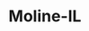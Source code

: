 ---
title: Moline-IL
slug: moline-il
f_state:
- cms/state/illinois.md
f_locations:
- cms/payday-loan/absolute-cash-inc-811.md
- cms/payday-loan/advance-america-1640.md
- cms/payday-loan/advance-america-1657.md
- cms/payday-loan/all-credit-lenders-3746.md
- cms/payday-loan/cash-loans-now-7824.md
- cms/payday-loan/check-go-9745.md
- cms/payday-loan/check-into-cash-11765.md
- cms/payday-loan/check-into-cash-11775.md
- cms/payday-loan/check-into-cash-illinois-llc-12969.md
- cms/payday-loan/king-plaza-currency-exchange-20052.md
- cms/payday-loan/king-plaza-currency-exchange-20053.md
- cms/payday-loan/mister-money-usa-of-moline-20985.md
- cms/payday-loan/payday-loans-24010.md
- cms/payday-loan/title-cash-of-illinois-inc-27826.md
updated-on: '2024-05-30T13:41:28.615Z'
created-on: '2024-05-30T13:41:28.615Z'
published-on: '2024-05-30T13:54:32.469Z'
f_city: Moline
layout: '[city].html'
tags: city
---